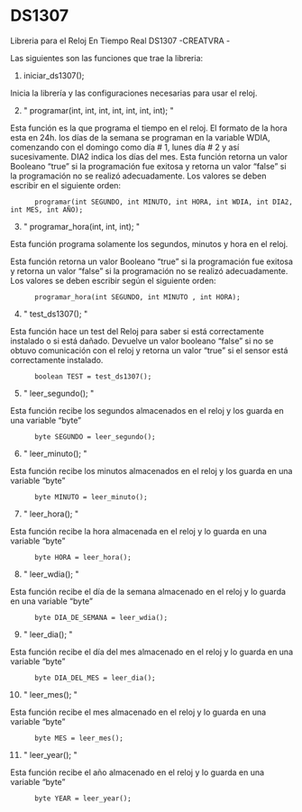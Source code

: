 # DS1307
Libreria para el Reloj En Tiempo Real DS1307 -CREATVRA -

Las siguientes son las funciones que trae la libreria:


1.	iniciar_ds1307(); 

Inicia la librería y las configuraciones necesarias para usar el reloj.
 

2.	" programar(int, int, int, int, int, int, int); " 

Esta función es la que programa el tiempo en el reloj. El formato de la hora esta en 24h. los días de la semana se programan en la variable WDIA, comenzando con el domingo como día # 1, lunes día # 2 y así sucesivamente. DIA2 indica los días del mes.
Esta función retorna un valor Booleano “true” si la programación fue exitosa y retorna un valor “false” si la programación no se realizó adecuadamente. Los valores se deben escribir en el siguiente orden:
  
          programar(int SEGUNDO, int MINUTO, int HORA, int WDIA, int DIA2, int MES, int AÑO);
          
 

3.	" programar_hora(int, int, int); "

Esta función programa solamente los segundos, minutos y hora en el reloj.

Esta función retorna un valor Booleano “true” si la programación fue exitosa y retorna un valor “false” si la programación no se realizó adecuadamente. Los valores se deben escribir según el siguiente orden:

          programar_hora(int SEGUNDO, int MINUTO , int HORA);
          
          

4.	" test_ds1307(); "

Esta función hace un test del Reloj para saber si está correctamente instalado o si está dañado.  Devuelve un valor booleano “false” si no se obtuvo comunicación con el reloj y retorna un valor “true” si el sensor está correctamente instalado.

          boolean TEST = test_ds1307();
          
 
5.	" leer_segundo(); " 

Esta función recibe los segundos almacenados en el reloj y los guarda en una variable “byte”
 
          byte SEGUNDO = leer_segundo();
          

6.	" leer_minuto(); " 

Esta función recibe los minutos almacenados en el reloj y los guarda en una variable “byte”

          byte MINUTO = leer_minuto();
 

7.	" leer_hora(); " 

Esta función recibe la hora almacenada en el reloj y lo guarda en una variable “byte”

          byte HORA = leer_hora();
 

8.	" leer_wdia(); " 

Esta función recibe el día de la semana almacenado en el reloj y lo guarda en una variable “byte”

          byte DIA_DE_SEMANA = leer_wdia();
 

9.	" leer_dia(); " 

Esta función recibe el día del mes almacenado en el reloj y lo guarda en una variable “byte”

          byte DIA_DEL_MES = leer_dia();
 

10.	" leer_mes(); "

Esta función recibe el mes almacenado en el reloj y lo guarda en una variable “byte”
  
          byte MES = leer_mes();
 

11.	" leer_year(); " 

Esta función recibe el año almacenado en el reloj y lo guarda en una variable “byte”

          byte YEAR = leer_year();


